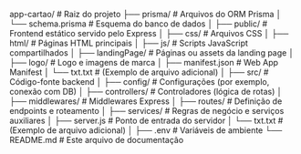 app-cartao/               # Raiz do projeto
├── prisma/              # Arquivos do ORM Prisma
│   └── schema.prisma    # Esquema do banco de dados
│
├── public/              # Frontend estático servido pelo Express
│   ├── css/             # Arquivos CSS
│   ├── html/            # Páginas HTML principais
│   ├── js/              # Scripts JavaScript compartilhados
│   ├── landingPage/     # Páginas ou assets da landing page
│   ├── logo/            # Logo e imagens de marca
│   ├── manifest.json    # Web App Manifest
│   └── txt.txt          # (Exemplo de arquivo adicional)
│
├── src/                 # Código-fonte backend
│   ├── config/          # Configurações (por exemplo, conexão com DB)
│   ├── controllers/     # Controladores (lógica de rotas)
│   ├── middlewares/     # Middlewares Express
│   ├── routes/          # Definição de endpoints e roteamento
│   ├── services/        # Regras de negócio e serviços auxiliares
│   ├── server.js        # Ponto de entrada do servidor
│   └── txt.txt          # (Exemplo de arquivo adicional)
│
├── .env                 # Variáveis de ambiente
└── README.md            # Este arquivo de documentação